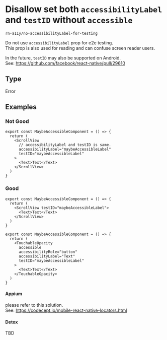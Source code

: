 # Disallow set both `accessibilityLabel` and `testID` without `accessible`

`rn-a11y/no-accessibilityLabel-for-testing`

Do not use `accessibilityLabel` prop for e2e testing.  
This prop is also used for reading and can confuse screen reader users.

In the future, `testID` may also be supported on Android.  
See: https://github.com/facebook/react-native/pull/29610

## Type

Error

## Examples

### Not Good

```tsx
export const MaybeAccessibleComponent = () => {
  return (
    <ScrollView
      // accessibilityLabel and testID is same.
      accessibilityLabel="maybeAccessibleLabel"
      testID="maybeAccessibleLabel"
    >
      <Text>Text</Text>
    </ScrollView>
  )
}
```

### Good

```tsx
export const MaybeAccessibleComponent = () => {
  return (
    <ScrollView testID="maybeAccessibleLabel">
      <Text>Text</Text>
    </ScrollView>
  )
}
```

```tsx
export const MaybeAccessibleComponent = () => {
  return (
    <TouchableOpacity
      accessible
      accessibilityRole="button"
      accessibilityLabel="Text"
      testID="maybeAccessibleLabel"
    >
      <Text>Text</Text>
    </TouchableOpacity>
  )
}
```

#### Appium

please refer to this solution.  
See: https://codecept.io/mobile-react-native-locators.html

#### Detox

TBD
